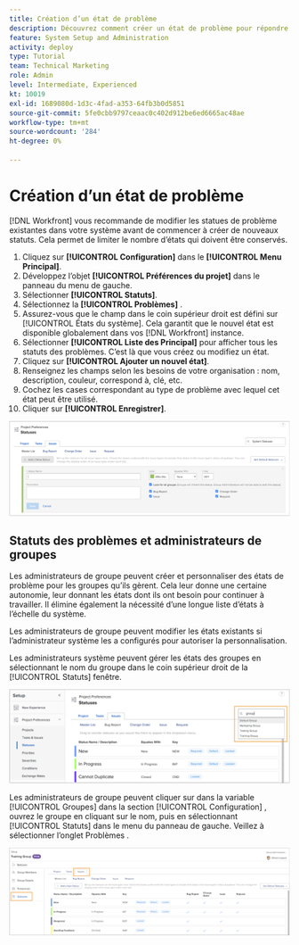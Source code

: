 ```yaml
---
title: Création d’un état de problème
description: Découvrez comment créer un état de problème pour répondre aux besoins des workflows de votre entreprise.
feature: System Setup and Administration
activity: deploy
type: Tutorial
team: Technical Marketing
role: Admin
level: Intermediate, Experienced
kt: 10019
exl-id: 1689080d-1d3c-4fad-a353-64fb3b0d5851
source-git-commit: 5fe0cbb9797ceaac0c402d912be6ed6665ac48ae
workflow-type: tm+mt
source-wordcount: '284'
ht-degree: 0%

---
```


# Création d’un état de problème

[!DNL Workfront] vous recommande de modifier les statues de problème existantes dans votre système avant de commencer à créer de nouveaux statuts. Cela permet de limiter le nombre d’états qui doivent être conservés.

1. Cliquez sur **[!UICONTROL Configuration]** dans le **[!UICONTROL Menu Principal]**.
1. Développez l’objet **[!UICONTROL Préférences du projet]** dans le panneau du menu de gauche.
1. Sélectionner **[!UICONTROL Statuts]**.
1. Sélectionnez la **[!UICONTROL Problèmes]** .
1. Assurez-vous que le champ dans le coin supérieur droit est défini sur [!UICONTROL États du système]. Cela garantit que le nouvel état est disponible globalement dans vos [!DNL Workfront] instance.
1. Sélectionner **[!UICONTROL Liste des Principal]** pour afficher tous les statuts des problèmes. C’est là que vous créez ou modifiez un état.
1. Cliquez sur **[!UICONTROL Ajouter un nouvel état]**.
1. Renseignez les champs selon les besoins de votre organisation : nom, description, couleur, correspond à, clé, etc.
1. Cochez les cases correspondant au type de problème avec lequel cet état peut être utilisé.
1. Cliquer sur **[!UICONTROL Enregistrer]**.

![Nouvelle fenêtre d’état sur [!UICONTROL Statuts] page](assets/admin-fund-create-issue-status.png)

## Statuts des problèmes et administrateurs de groupes

Les administrateurs de groupe peuvent créer et personnaliser des états de problème pour les groupes qu’ils gèrent. Cela leur donne une certaine autonomie, leur donnant les états dont ils ont besoin pour continuer à travailler. Il élimine également la nécessité d’une longue liste d’états à l’échelle du système.

Les administrateurs de groupe peuvent modifier les états existants si l’administrateur système les a configurés pour autoriser la personnalisation.

Les administrateurs système peuvent gérer les états des groupes en sélectionnant le nom du groupe dans le coin supérieur droit de la [!UICONTROL Statuts] fenêtre.

![Menu Liste des groupes sur [!UICONTROL Statuts] page](assets/admin-fund-change-group-master-list.png)

Les administrateurs de groupe peuvent cliquer sur dans la variable [!UICONTROL Groupes] dans la section [!UICONTROL Configuration] , ouvrez le groupe en cliquant sur le nom, puis en sélectionnant [!UICONTROL Statuts] dans le menu du panneau de gauche. Veillez à sélectionner l’onglet Problèmes .

![[!UICONTROL Statuts] section [!UICONTROL Groupe] page](assets/admin-fund-group-issue-statuses.png)

<!---
For detailed information on how managing statuses can be done by group administrators, see these articles:
Create and customize group statuses
Group administrators
--->

<!---
learn more URLs
Issue statuses
Create and customize system-wide statuses
--->
